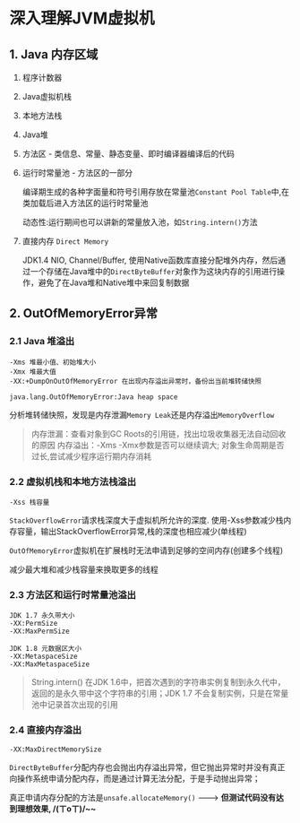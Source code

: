 # 深入理解JVM虚拟机
## 1. Java 内存区域
1. 程序计数器
2. Java虚拟机栈
3. 本地方法栈
4. Java堆
5. 方法区 - 类信息、常量、静态变量、即时编译器编译后的代码
6. 运行时常量池 - 方法区的一部分
    
    编译期生成的各种字面量和符号引用存放在常量池`Constant Pool Table`中,在类加载后进入方法区的运行时常量池
    
    动态性:运行期间也可以讲新的常量放入池，如`String.intern()`方法

7. 直接内存 `Direct Memory`
    
    JDK1.4 NIO, Channel/Buffer, 使用Native函数库直接分配堆外内存，然后通过一个存储在Java堆中的`DirectByteBuffer`对象作为这块内存的引用进行操作，避免了在Java堆和Native堆中来回复制数据

## 2. OutOfMemoryError异常
### 2.1 Java 堆溢出
```
-Xms 堆最小值、初始堆大小
-Xmx 堆最大值
-XX:+DumpOnOutOfMemoryError 在出现内存溢出异常时，备份出当前堆转储快照

java.lang.OutOfMemoryError:Java heap space
```   
分析堆转储快照，发现是内存泄漏`Memory Leak`还是内存溢出`MemoryOverflow`

> 内存泄漏：查看对象到GC Roots的引用链，找出垃圾收集器无法自动回收的原因
> 内存溢出：-Xms -Xmx参数是否可以继续调大; 对象生命周期是否过长,尝试减少程序运行期内存消耗

### 2.2 虚拟机栈和本地方法栈溢出
```
-Xss 栈容量
```
`StackOverflowError`请求栈深度大于虚拟机所允许的深度.
使用-Xss参数减少栈内存容量，输出StackOverflowError异常,栈的深度也相应减少(单线程)

`OutOfMemoryError`虚拟机在扩展栈时无法申请到足够的空间内存(创建多个线程)

减少最大堆和减少栈容量来换取更多的线程

### 2.3 方法区和运行时常量池溢出
```
JDK 1.7 永久带大小
-XX:PermSize
-XX:MaxPermSize

JDK 1.8 元数据区大小
-XX:MetaspaceSize
-XX:MaxMetaspaceSize
```

> String.intern() 在JDK 1.6中，把首次遇到的字符串实例复制到永久代中，返回的是永久带中这个字符串的引用；JDK 1.7 不会复制实例，只是在常量池中记录首次出现的引用

### 2.4 直接内存溢出
```
-XX:MaxDirectMemorySize
```
`DirectByteBuffer`分配内存也会抛出内存溢出异常，但它抛出异常时并没有真正向操作系统申请分配内存，而是通过计算无法分配，于是手动抛出异常；

真正申请内存分配的方法是`unsafe.allocateMemory()` --->  <b>但测试代码没有达到理想效果, /(ㄒoㄒ)/~~</b>